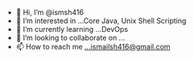 - 👋 Hi, I’m @ismsh416
- 👀 I’m interested in ...Core Java, Unix Shell Scripting
- 🌱 I’m currently learning ...DevOps
- 💞️ I’m looking to collaborate on ...
- 📫 How to reach me ...ismailsh416@gmail.com

<!---
ismsh416/ismsh416 is a ✨ special ✨ repository because its `README.md` (this file) appears on your GitHub profile.
You can click the Preview link to take a look at your changes.
--->
